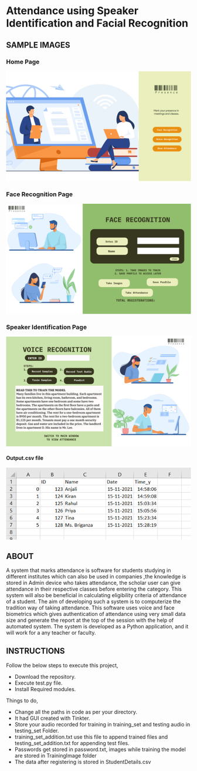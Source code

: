 # Attendance using Speaker Identification and Facial Recognition

## SAMPLE IMAGES
### Home Page

![alt text](Misc/HomePageUI.jpg)

### Face Recognition Page

![alt text](Misc/FaceRecognitionUI.jpg)

### Speaker Identification Page

![alt text](Misc/SpeakerIdentificationUI.jpg)

#### Output.csv file

![alt text](Misc/output.jpg)

## ABOUT
A system that marks attendance is software for students studying in different institutes which can also be used in companies ,the knowledge is stored in Admin device who takes attendance, the scholar user can give attendance in their respective classes before entering the category. 
This system will also be beneficial in calculating eligibility criteria of attendance of a student. 
The aim of developing such a system is to computerize the tradition way of taking attendance. 
This software uses voice and face biometrics which gives authentication of attendance using very small data size and generate the report at the top of the session with the help of automated system. 
The system is developed as a Python application, and it will work for a any teacher or faculty. 

## INSTRUCTIONS
Follow the below steps to execute this project,
  - Download the repository.
  - Execute test.py file.
  - Install Required modules. 

Things to do,
  - Change all the paths in code as per your directory.
  - It had GUI created with Tinkter.
  - Store your audio recorded for training in training_set and testing audio in testing_set Folder.
  - training_set_addition.txt use this file to append trained files and testing_set_addition.txt for appending test files.
  - Passwords get stored in password.txt, images while training the model are stored in TrainingImage folder
  - The data after registering is stored in StudentDetails.csv


 
